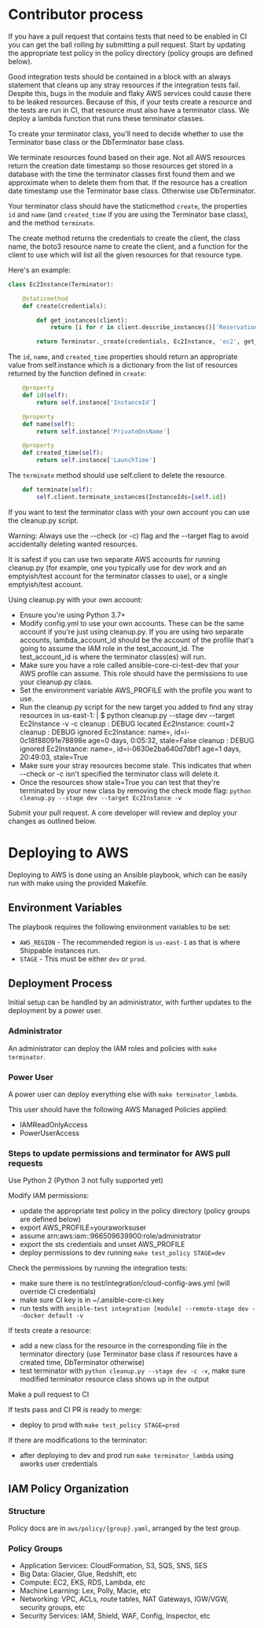 # Contributor process

If you have a pull request that contains tests that need to be enabled in CI you can get the ball rolling by
submitting a pull request. Start by updating the appropriate test policy in the policy directory (policy
groups are defined below).

Good integration tests should be contained in a block with an always statement that cleans up any stray resources
if the integration tests fail. Despite this, bugs in the module and flaky AWS services could cause there to be leaked
resources. Because of this, if your tests create a resource and the tests are run in CI, that resource must also have
a terminator class. We deploy a lambda function that runs these terminator classes.

To create your terminator class, you'll need to decide whether to use the Terminator base class or the DbTerminator
base class.

We terminate resources found based on their age. Not all AWS resources return the creation date timestamp so those
resources get stored in a database with the time the terminator classes first found them and we approximate when to
delete them from that. If the resource has a creation date timestamp use the Terminator base class. Otherwise use
DbTerminator.

Your terminator class should have the staticmethod `create`, the properties `id` and `name` (and `created_time` if
you are using the Terminator base class), and the method `terminate`.

The create method returns the credentials to create the client, the class name, the boto3 resource name to create the
client, and a function for the client to use which will list all the given resources for that resource type.

Here's an example:

```python
class Ec2Instance(Terminator):

    @staticmethod
    def create(credentials):

        def get_instances(client):
            return [i for r in client.describe_instances()['Reservations'] for i in r['Instances']]

        return Terminator._create(credentials, Ec2Instance, 'ec2', get_instances)
```

The `id`, `name`, and `created_time` properties should return an appropriate value from self.instance which is
a dictionary from the list of resources returned by the function defined in `create`:

```python
    @property
    def id(self):
        return self.instance['InstanceId']

    @property
    def name(self):
        return self.instance['PrivateDnsName']

    @property
    def created_time(self):
        return self.instance['LaunchTime']
```

The `terminate` method should use self.client to delete the resource.

```python
    def terminate(self):
        self.client.terminate_instances(InstanceIds=[self.id])
```

If you want to test the terminator class with your own account you can use the cleanup.py script.

Warning: Always use the --check (or -c) flag and the --target flag to avoid accidentally deleting wanted resources.

It is safest if you can use two separate AWS accounts for running cleanup.py (for example, one you typically use
for dev work and an emptyish/test account for the terminator classes to use), or a single emptyish/test account.

Using cleanup.py with your own account:
  - Ensure you're using Python 3.7+
  - Modify config.yml to use your own accounts. These can be the same account if you're just using cleanup.py.
    If you are using two separate accounts, lambda_account_id should be the account of the profile that's going
    to assume the IAM role in the test_account_id. The test_account_id is where the terminator class(es) will run.
  - Make sure you have a role called ansible-core-ci-test-dev that your AWS profile can assume. This role should have
    the permissions to use your cleanup.py class.
  - Set the environment variable AWS_PROFILE with the profile you want to use.
  - Run the cleanup.py script for the new target you added to find any stray resources in us-east-1: |
        $ python cleanup.py --stage dev --target Ec2Instance -v -c
        cleanup     : DEBUG    located Ec2Instance: count=2
        cleanup     : DEBUG    ignored Ec2Instance: name=, id=i-0c18f88091e78898e age=0 days, 0:05:32, stale=False
        cleanup     : DEBUG    ignored Ec2Instance: name=, id=i-0630e2ba640d7dbf1 age=1 days, 20:49:03, stale=True
  - Make sure your stray resources become stale. This indicates that when --check or -c isn't specified the terminator
    class will delete it.
  - Once the resources show stale=True you can test that they're terminated by your new class by removing the check
    mode flag: `python cleanup.py --stage dev --target Ec2Instance -v`

Submit your pull request. A core developer will review and deploy your changes as outlined below.

# Deploying to AWS
Deploying to AWS is done using an Ansible playbook, which can be easily run with make using the provided Makefile.

## Environment Variables

The playbook requires the following environment variables to be set:

- `AWS_REGION` - The recommended region is `us-east-1` as that is where Shippable instances run.
- `STAGE` - This must be either `dev` or `prod`.

## Deployment Process

Initial setup can be handled by an administrator, with further updates to the deployment by a power user.

### Administrator

An administrator can deploy the IAM roles and policies with `make terminator`.

### Power User

A power user can deploy everything else with `make terminator_lambda`.

This user should have the following AWS Managed Policies applied:

- IAMReadOnlyAccess
- PowerUserAccess

### Steps to update permissions and terminator for AWS pull requests

Use Python 2 (Python 3 not fully supported yet)

Modify IAM permissions:
  - update the appropriate test policy in the policy directory (policy groups are defined below)
  - export AWS_PROFILE=youraworksuser
  - assume arn:aws:iam::966509639900:role/administrator
  - export the sts credentials and unset AWS_PROFILE
  - deploy permissions to dev running `make test_policy STAGE=dev`

Check the permissions by running the integration tests:
  - make sure there is no test/integration/cloud-config-aws.yml (will override CI credentials)
  - make sure CI key is in ~/.ansible-core-ci.key
  - run tests with `ansible-test integration [module] --remote-stage dev --docker default -v`

If tests create a resource:
  - add a new class for the resource in the corresponding file in the terminator directory (use Terminator base class
    if resources have a created time, DbTerminator otherwise)
  - test terminator with `python cleanup.py --stage dev -c -v`, make sure modified terminator resource class shows up
    in the output

Make a pull request to CI

If tests pass and CI PR is ready to merge:
  - deploy to prod with `make test_policy STAGE=prod`

If there are modifications to the terminator:
  - after deploying to dev and prod run `make terminator_lambda` using aworks user credentials

## IAM Policy Organization

### Structure

Policy docs are in `aws/policy/{group}.yaml`, arranged by the test group.

### Policy Groups
- Application Services: CloudFormation, S3, SQS, SNS, SES
- Big Data: Glacier, Glue, Redshift, etc
- Compute: EC2, EKS, RDS, Lambda, etc
- Machine Learning: Lex, Polly, Macie, etc
- Networking: VPC, ACLs, route tables, NAT Gateways, IGW/VGW, security groups, etc
- Security Services: IAM, Shield, WAF, Config, Inspector, etc
